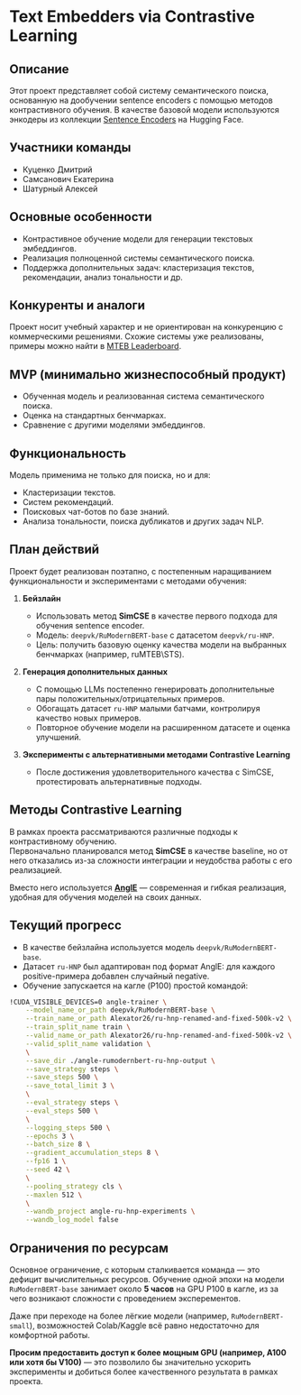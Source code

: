 # Text Embedders via Contrastive Learning

## Описание
Этот проект представляет собой систему семантического поиска, основанную на дообучении sentence encoders с помощью методов контрастивного обучения. В качестве базовой модели используются энкодеры из коллекции [Sentence Encoders](https://huggingface.co/collections/deepvk/sentence-encoders-6667222a68458ec9acfea9fb) на Hugging Face.

## Участники команды
- Куценко Дмитрий  
- Самсанович Екатерина  
- Шатурный Алексей  

## Основные особенности
- Контрастивное обучение модели для генерации текстовых эмбеддингов.  
- Реализация полноценной системы семантического поиска.  
- Поддержка дополнительных задач: кластеризация текстов, рекомендации, анализ тональности и др.

## Конкуренты и аналоги
Проект носит учебный характер и не ориентирован на конкуренцию с коммерческими решениями. Схожие системы уже реализованы, примеры можно найти в [MTEB Leaderboard](https://huggingface.co/spaces/mteb/leaderboard).

## MVP (минимально жизнеспособный продукт)
- Обученная модель и реализованная система семантического поиска.  
- Оценка на стандартных бенчмарках.  
- Сравнение с другими моделями эмбеддингов.

## Функциональность
Модель применима не только для поиска, но и для:
- Кластеризации текстов.  
- Систем рекомендаций.  
- Поисковых чат-ботов по базе знаний.  
- Анализа тональности, поиска дубликатов и других задач NLP.

## План действий

Проект будет реализован поэтапно, с постепенным наращиванием функциональности и экспериментами с методами обучения:

1. **Бейзлайн**  
   - Использовать метод **SimCSE** в качестве первого подхода для обучения sentence encoder.  
   - Модель: `deepvk/RuModernBERT-base` с датасетом `deepvk/ru-HNP`.  
   - Цель: получить базовую оценку качества модели на выбранных бенчмарках (например, ruMTEB\STS).

2. **Генерация дополнительных данных**  
   - С помощью LLMs постепенно генерировать дополнительные пары положительных/отрицательных примеров.  
   - Обогащать датасет `ru-HNP` малыми батчами, контролируя качество новых примеров.  
   - Повторное обучение модели на расширенном датасете и оценка улучшений.

3. **Эксперименты с альтернативными методами Contrastive Learning**  
   - После достижения удовлетворительного качества с SimCSE, протестировать альтернативные подходы.  

## Методы Contrastive Learning

В рамках проекта рассматриваются различные подходы к контрастивному обучению.  
Первоначально планировался метод **SimCSE** в качестве baseline, но от него отказались из-за сложности интеграции и неудобства работы с его реализацией.

Вместо него используется [**AnglE**](https://github.com/SeanLee97/AnglE) — современная и гибкая реализация, удобная для обучения моделей на своих данных.

## Текущий прогресс

- В качестве бейзлайна используется модель `deepvk/RuModernBERT-base`.  
- Датасет `ru-HNP` был адаптирован под формат AnglE: для каждого positive-примера добавлен случайный negative.  
- Обучение запускается на кагле (P100) простой командой:

```bash
!CUDA_VISIBLE_DEVICES=0 angle-trainer \
    --model_name_or_path deepvk/RuModernBERT-base \
    --train_name_or_path Alexator26/ru-hnp-renamed-and-fixed-500k-v2 \
    --train_split_name train \
    --valid_name_or_path Alexator26/ru-hnp-renamed-and-fixed-500k-v2 \
    --valid_split_name validation \
    \
    --save_dir ./angle-rumodernbert-ru-hnp-output \
    --save_strategy steps \
    --save_steps 500 \
    --save_total_limit 3 \
    \
    --eval_strategy steps \
    --eval_steps 500 \
    \
    --logging_steps 500 \
    --epochs 3 \
    --batch_size 8 \
    --gradient_accumulation_steps 8 \
    --fp16 1 \
    --seed 42 \
    \
    --pooling_strategy cls \
    --maxlen 512 \
    \
    --wandb_project angle-ru-hnp-experiments \
    --wandb_log_model false
```


## Ограничения по ресурсам

Основное ограничение, с которым сталкивается команда — это дефицит вычислительных ресурсов. Обучение одной эпохи на модели `RuModernBERT-base` занимает около **5 часов** на GPU P100 в кагле, из за чего возникают сложности с проведением эксперементов.

Даже при переходе на более лёгкие модели (например, `RuModernBERT-small`), возможностей Colab/Kaggle всё равно недостаточно для комфортной работы.

**Просим предоставить доступ к более мощным GPU (например, A100 или хотя бы V100)** — это позволило бы значительно ускорить эксперименты и добиться более качественного результата в рамках проекта.


